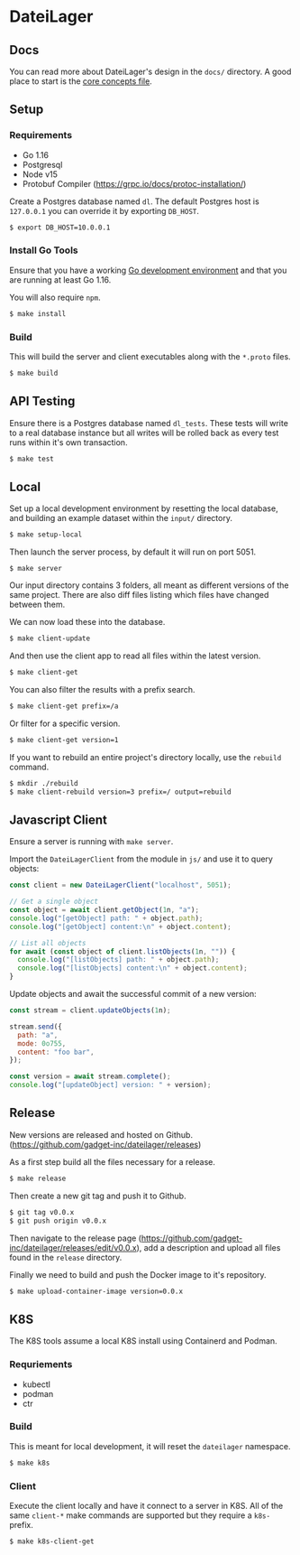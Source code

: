 # DateiLager

## Docs

You can read more about DateiLager's design in the `docs/` directory. A good place to start is the [core concepts file](./docs/core.md).

## Setup

### Requirements

- Go 1.16
- Postgresql
- Node v15
- Protobuf Compiler (https://grpc.io/docs/protoc-installation/)

Create a Postgres database named `dl`. The default Postgres host is `127.0.0.1` you can override it by
exporting `DB_HOST`.

```bash
$ export DB_HOST=10.0.0.1
```

### Install Go Tools

Ensure that you have a working [Go development environment](https://golang.org/doc/install) and that you are running at least Go 1.16.

You will also require `npm`.

```bash
$ make install
```

### Build

This will build the server and client executables along with the `*.proto` files.

```bash
$ make build
```

## API Testing

Ensure there is a Postgres database named `dl_tests`. These tests will write to a real database instance
but all writes will be rolled back as every test runs within it's own transaction.

```bash
$ make test
```

## Local

Set up a local development environment by resetting the local database, and building an example dataset
within the `input/` directory.

```bash
$ make setup-local
```

Then launch the server process, by default it will run on port 5051.

```
$ make server
```

Our input directory contains 3 folders, all meant as different versions of the same project. There are also
diff files listing which files have changed between them.

We can now load these into the database.

```bash
$ make client-update
```

And then use the client app to read all files within the latest version.

```bash
$ make client-get
```

You can also filter the results with a prefix search.

```bash
$ make client-get prefix=/a
```

Or filter for a specific version.

```bash
$ make client-get version=1
```

If you want to rebuild an entire project's directory locally, use the `rebuild` command.

```bash
$ mkdir ./rebuild
$ make client-rebuild version=3 prefix=/ output=rebuild
```

## Javascript Client

Ensure a server is running with `make server`.

Import the `DateiLagerClient` from the module in `js/` and use it to query objects:

```javascript
const client = new DateiLagerClient("localhost", 5051);

// Get a single object
const object = await client.getObject(1n, "a");
console.log("[getObject] path: " + object.path);
console.log("[getObject] content:\n" + object.content);

// List all objects
for await (const object of client.listObjects(1n, "")) {
  console.log("[listObjects] path: " + object.path);
  console.log("[listObjects] content:\n" + object.content);
}
```

Update objects and await the successful commit of a new version:

```javascript
const stream = client.updateObjects(1n);

stream.send({
  path: "a",
  mode: 0o755,
  content: "foo bar",
});

const version = await stream.complete();
console.log("[updateObject] version: " + version);
```

## Release

New versions are released and hosted on Github. (https://github.com/gadget-inc/dateilager/releases)

As a first step build all the files necessary for a release.

```bash
$ make release
```

Then create a new git tag and push it to Github.

```bash
$ git tag v0.0.x
$ git push origin v0.0.x
```

Then navigate to the release page (https://github.com/gadget-inc/dateilager/releases/edit/v0.0.x), add a description and upload all files found in the `release` directory.

Finally we need to build and push the Docker image to it's repository.

```bash
$ make upload-container-image version=0.0.x
```

## K8S

The K8S tools assume a local K8S install using Containerd and Podman.

### Requriements

- kubectl
- podman
- ctr

### Build

This is meant for local development, it will reset the `dateilager` namespace.

```bash
$ make k8s
```

### Client

Execute the client locally and have it connect to a server in K8S. All of the same `client-*` make commands are supported
but they require a `k8s-` prefix.

```bash
$ make k8s-client-get
```
